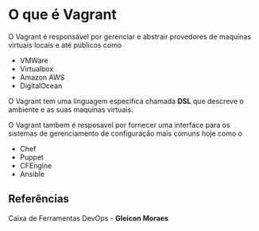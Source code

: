 # O que é Vagrant

O Vagrant é responsável por gerenciar e abstrair provedores de maquinas virtuais locais e até públicos como 

- VMWare
- Virtualbox
- Amazon AWS
- DigitalOcean

O Vagrant tem uma linguagem especifica chamada **DSL** que descreve o ambiente e as suas maquinas virtuais.

O Vagrant tambem é resposavel por fornecer uma interface para os sistemas de gerenciamento de configuração mais comuns hoje como o 
- Chef
- Puppet
- CFEngine
- Ansible

## Referências
Caixa de Ferramentas DevOps - **Gleicon Moraes**
